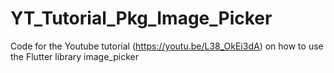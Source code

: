# YT_Tutorial_Pkg_Image_Picker
Code for the Youtube tutorial (https://youtu.be/L38_OkEi3dA) on how to use the Flutter library image_picker
